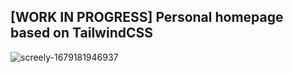 ## [WORK IN PROGRESS] Personal homepage based on TailwindCSS

![screely-1679181946937](https://user-images.githubusercontent.com/76415683/226145223-a1543e22-8135-49e4-a1a6-ec2f809b315c.png)
